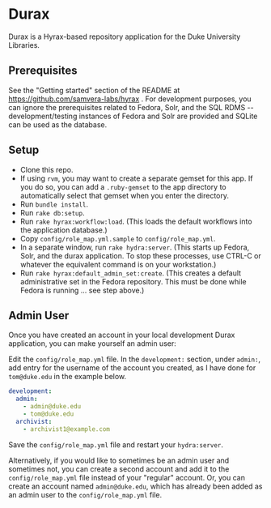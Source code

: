 # Durax

Durax is a Hyrax-based repository application for the Duke University Libraries.

## Prerequisites

See the "Getting started" section of the README at https://github.com/samvera-labs/hyrax .  For development purposes, you can ignore the prerequisites related to Fedora, Solr, and the SQL RDMS -- development/testing instances of Fedora and Solr are provided and SQLite can be used as the database.

## Setup

- Clone this repo.
- If using `rvm`, you may want to create a separate gemset for this app.  If you do so, you can add a `.ruby-gemset` to the app directory to automatically select that gemset when you enter the directory.
- Run `bundle install`.
- Run `rake db:setup`.
- Run `rake hyrax:workflow:load`.  (This loads the default workflows into the application database.)
- Copy `config/role_map.yml.sample` to `config/role_map.yml`.
- In a separate window, run `rake hydra:server`.  (This starts up Fedora, Solr, and the durax application.  To stop these processes, use CTRL-C or whatever the equivalent command is on your workstation.)
- Run `rake hyrax:default_admin_set:create`.  (This creates a default administrative set in the Fedora repository.  This must be done while Fedora is running ... see step above.)

## Admin User

Once you have created an account in your local development Durax application, you can make yourself an admin user:

Edit the `config/role_map.yml` file.  In the `development:` section, under `admin:`, add entry for the username of the account you created, as I have done for `tom@duke.edu` in the example below.
```yaml
development:
  admin:
    - admin@duke.edu
    - tom@duke.edu
  archivist:
    - archivist1@example.com
```
Save the `config/role_map.yml` file and restart your `hydra:server`.

Alternatively, if you would like to sometimes be an admin user and sometimes not, you can create a second account and add it to the `config/role_map.yml` file instead of your "regular" account.  Or, you can create an account named `admin@duke.edu`, which has already been added as an admin user to the `config/role_map.yml` file.
